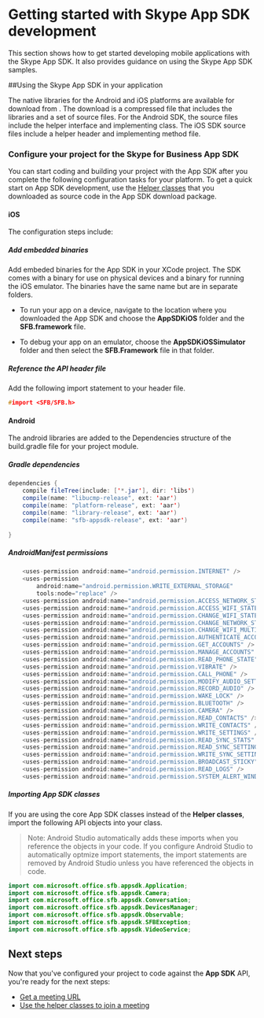 # Getting started with Skype App SDK development 

This section shows how to get started developing mobile applications with the Skype App SDK. It also provides guidance on using the Skype App SDK samples.

##Using the Skype App SDK in your application

The native libraries for the Android and iOS platforms are available for download from [](). The download is a compressed file that includes the libraries and a set of source files. 
For the Android SDK, the source files include the helper interface and implementing class. The iOS SDK source files include a helper header and implementing method file.  

### Configure your project for the Skype for Business App SDK

You can start coding and building your project with the App SDK after you complete the following
configuration tasks for your platform. To get a quick start on App SDK development, use the
[Helper classes](HelperClass.md) that you downloaded as source code in the App SDK download package.

#### iOS

The configuration steps include:

##### Add embedded binaries

Add embeded binaries for the App SDK in your XCode project. The SDK comes with a binary for use on physical devices
and a binary for running the iOS emulator. The binaries have the same name but are in separate folders. 

* To run your app on a device, navigate to the location where you downloaded the App SDK and choose the 
**AppSDKiOS** folder and the **SFB.framework** file. 

* To debug your app on an emulator, choose the **AppSDKiOSSimulator** folder and then select the **SFB.Framework** file in that folder.

##### Reference the API header file

Add the following import statement to your header file.
```cpp
#import <SFB/SFB.h>
```


#### Android
The android libraries are added to the Dependencies structure of the build.gradle file for your project module. 

##### Gradle dependencies

```java
dependencies {
    compile fileTree(include: ['*.jar'], dir: 'libs')
    compile(name: "libucmp-release", ext: 'aar')
    compile(name: "platform-release", ext: 'aar')
    compile(name: "library-release", ext: 'aar')
    compile(name: "sfb-appsdk-release", ext: 'aar')
    
}

```

##### AndroidManifest permissions


```java
    <uses-permission android:name="android.permission.INTERNET" />
    <uses-permission
        android:name="android.permission.WRITE_EXTERNAL_STORAGE"
        tools:node="replace" />
    <uses-permission android:name="android.permission.ACCESS_NETWORK_STATE" />
    <uses-permission android:name="android.permission.ACCESS_WIFI_STATE" />
    <uses-permission android:name="android.permission.CHANGE_WIFI_STATE" />
    <uses-permission android:name="android.permission.CHANGE_NETWORK_STATE" />
    <uses-permission android:name="android.permission.CHANGE_WIFI_MULTICAST_STATE" />
    <uses-permission android:name="android.permission.AUTHENTICATE_ACCOUNTS" />
    <uses-permission android:name="android.permission.GET_ACCOUNTS" />
    <uses-permission android:name="android.permission.MANAGE_ACCOUNTS" />
    <uses-permission android:name="android.permission.READ_PHONE_STATE" />
    <uses-permission android:name="android.permission.VIBRATE" />
    <uses-permission android:name="android.permission.CALL_PHONE" />
    <uses-permission android:name="android.permission.MODIFY_AUDIO_SETTINGS" />
    <uses-permission android:name="android.permission.RECORD_AUDIO" />
    <uses-permission android:name="android.permission.WAKE_LOCK" />
    <uses-permission android:name="android.permission.BLUETOOTH" />
    <uses-permission android:name="android.permission.CAMERA" />
    <uses-permission android:name="android.permission.READ_CONTACTS" />
    <uses-permission android:name="android.permission.WRITE_CONTACTS" />
    <uses-permission android:name="android.permission.WRITE_SETTINGS" />
    <uses-permission android:name="android.permission.READ_SYNC_STATS" />
    <uses-permission android:name="android.permission.READ_SYNC_SETTINGS" />
    <uses-permission android:name="android.permission.WRITE_SYNC_SETTINGS" />
    <uses-permission android:name="android.permission.BROADCAST_STICKY" />
    <uses-permission android:name="android.permission.READ_LOGS" />
    <uses-permission android:name="android.permission.SYSTEM_ALERT_WINDOW" />

```

##### Importing App SDK classes

If you are using the core App SDK classes instead of the **Helper classes**,  import the following
API objects into your class. 

>Note: Android Studio automatically adds these imports when you reference the objects in your code. If you configure Android Studio to automatically optmize import statements,
the import statements are removed by Android Studio unless you have referenced the objects
in code.

```java 
import com.microsoft.office.sfb.appsdk.Application;
import com.microsoft.office.sfb.appsdk.Camera;
import com.microsoft.office.sfb.appsdk.Conversation;
import com.microsoft.office.sfb.appsdk.DevicesManager;
import com.microsoft.office.sfb.appsdk.Observable;
import com.microsoft.office.sfb.appsdk.SFBException;
import com.microsoft.office.sfb.appsdk.VideoService;
```

## Next steps
Now that you've configured your project to code against the **App SDK** API, you're
ready for the next steps:

* [Get a meeting URL](GetMeetingURL.md)
* [Use the helper classes to join a meeting](UseHelperClass.md)
